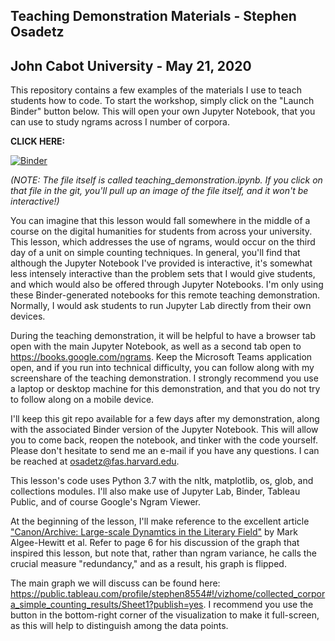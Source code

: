 ## Teaching Demonstration Materials - Stephen Osadetz
## John Cabot University - May 21, 2020

This repository contains a few examples of the materials I use to teach students how to code. To start the workshop, simply click on the "Launch Binder" button below. This will open your own Jupyter Notebook, that you can use to study ngrams across I number of corpora.

<b>CLICK HERE:</b>

[![Binder](https://mybinder.org/badge_logo.svg)](https://mybinder.org/v2/gh/sosadetz/teaching_demonstration/master)

*(NOTE: The file itself is called teaching_demonstration.ipynb. If you click on that file in the git, you'll pull up an image of the file itself, and it won't be interactive!)*

You can imagine that this lesson would fall somewhere in the middle of a course on the digital humanities for students from across your university. This lesson, which addresses the use of ngrams, would occur on the third day of a unit on simple counting techniques. In general, you'll find that although the Jupyter Notebook I've provided is interactive, it's somewhat less intensely interactive than the problem sets that I would give students, and which would also be offered through Jupyter Notebooks. I'm only using these Binder-generated notebooks for this remote teaching demonstration. Normally, I would ask students to run Jupyter Lab directly from their own devices.

During the teaching demonstration, it will be helpful to have a browser tab open with the main Jupyter Notebook, as well as a second tab open to https://books.google.com/ngrams. Keep the Microsoft Teams application open, and if you run into technical difficulty, you can follow along with my screenshare of the teaching demonstration. I strongly recommend you use a laptop or desktop machine for this demonstration, and that you do not try to follow along on a mobile device.

I'll keep this git repo available for a few days after my demonstration, along with the associated Binder version of the Jupyter Notebook. This will allow you to come back, reopen the notebook, and tinker with the code yourself. Please don't hesitate to send me an e-mail if you have any questions. I can be reached at osadetz@fas.harvard.edu.

This lesson's code uses Python 3.7 with the nltk, matplotlib, os, glob, and collections modules. I'll also make use of Jupyter Lab, Binder, Tableau Public, and of course Google's Ngram Viewer.

At the beginning of the lesson, I'll make reference to the excellent article <a href='https://litlab.stanford.edu/LiteraryLabPamphlet11.pdf'>"Canon/Archive: Large-scale Dynamtics in the Literary Field"</a> by Mark Algee-Hewitt et al. Refer to page 6 for his discussion of the graph that inspired this lesson, but note that, rather than ngram variance, he calls the crucial measure "redundancy," and as a result, his graph is flipped.

The main graph we will discuss can be found here: https://public.tableau.com/profile/stephen8554#!/vizhome/collected_corpora_simple_counting_results/Sheet1?publish=yes. I recommend you use the button in the bottom-right corner of the visualization to make it full-screen, as this will help to distinguish among the data points.
